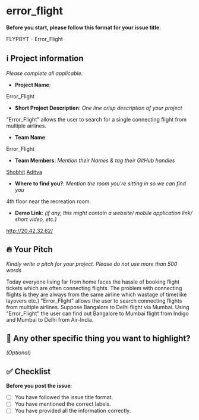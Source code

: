 # error_flight

**Before you start, please follow this format for your issue title**:

FLYPBYT - Error_Flight

## ℹ️ Project information
_Please complete all applicable._

- **Project Name**:

Error_Flight

- **Short Project Description**: _One line crisp description of your project_

"Error_Flight" allows the user to search for a single connecting flight from multiple airlines.

- **Team Name**:

Error_Flight

- **Team Members**: _Mention their Names & tag their GitHub handles_

[Shobhit](https://github.com/shobhitmittal)
[Aditya](https://github.com/Assassin23)

- **Where to find you?**: _Mention the room you're sitting in so we can find you_

4th floor near the recreation room.

- **Demo Link**: _(if any, this might contain a website/ mobile application link/ short video, etc.)_

http://20.42.32.62/


## 🔥 Your Pitch
_Kindly write a pitch for your project. Please do not use more than 500 words_

Today everyone living far from home faces the hassle of booking flight tickets which are often connecting flights. The problem with connecting flights is they are always from the same airline which wastage of time(like layovers etc.)
"Error_Flight" allows the user to search connecting flights from multiple airlines.
Suppose Bangalore to Delhi flight via Mumbai. Using "Error_Flight" the user can find out Bangalore to Mumbai flight from Indigo and Mumbai to Delhi from Air-India.


## 🔦 Any other specific thing you want to highlight?
_(Optional)_

## ✅ Checklist

**Before you post the issue**:
- [ ] You have followed the issue title format.
- [ ] You have mentioned the correct labels.
- [ ] You have provided all the information correctly.
